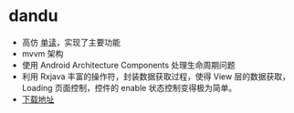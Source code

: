 # dandu

* 高仿 [单读](http://app.owspace.com/owsapppc.html)，实现了主要功能
* mvvm 架构
* 使用 Android Architecture Components 处理生命周期问题
* 利用 Rxjava 丰富的操作符，封装数据获取过程，使得 View 层的数据获取，Loading 页面控制，控件的 enable 状态控制变得极为简单。
* [下载地址](http://fir.im/hdxn)
